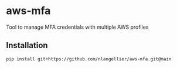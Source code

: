 # aws-mfa
Tool to manage MFA credentials with multiple AWS profiles

## Installation
```
pip install git+https://github.com/nlangellier/aws-mfa.git@main
```

